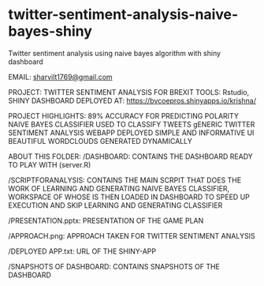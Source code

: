 # twitter-sentiment-analysis-naive-bayes-shiny
Twitter sentiment analysis using naive bayes algorithm with shiny dashboard

EMAIL: sharvilt1769@gmail.com


PROJECT: TWITTER SENTIMENT ANALYSIS FOR BREXIT
TOOLS: Rstudio, SHINY DASHBOARD
DEPLOYED AT: https://bvcoepros.shinyapps.io/krishna/


PROJECT HIGHLIGHTS:
89% ACCURACY FOR PREDICTING POLARITY
NAIVE BAYES CLASSIFIER USED TO CLASSIFY TWEETS
gENERIC TWITTER SENTIMENT ANALYSIS WEBAPP DEPLOYED
SIMPLE AND INFORMATIVE UI
BEAUTIFUL WORDCLOUDS GENERATED DYNAMICALLY


ABOUT THIS FOLDER:
/DASHBOARD:
CONTAINS THE DASHBOARD
READY TO PLAY WITH (server.R)

/SCRIPTFORANALYSIS:
CONTAINS THE MAIN SCRPIT THAT DOES THE WORK OF LEARNING AND GENERATING NAIVE BAYES CLASSIFIER,
	WORKSPACE OF WHOSE IS THEN LOADED IN DASHBOARD TO SPEED UP EXECUTION AND SKIP LEARNING AND GENERATING 
	CLASSIFIER

/PRESENTATION.pptx:
	PRESENTATION OF THE GAME PLAN

/APPROACH.png:
	APPROACH TAKEN FOR TWITTER SENTIMENT ANALYSIS

/DEPLOYED APP.txt:
	URL OF THE SHINY-APP

/SNAPSHOTS OF DASHBOARD:
CONTAINS SNAPSHOTS OF THE DASHBOARD 
